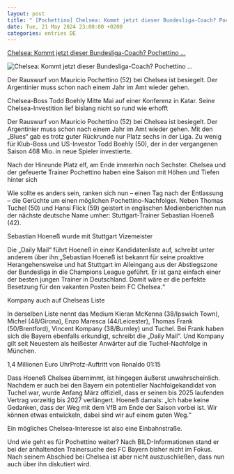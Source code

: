 ```yaml
---
layout: post
title: " [Pochettino] Chelsea: Kommt jetzt dieser Bundesliga-Coach? Pochettino ..."
date: Tue, 21 May 2024 23:00:00 +0200
categories: entries DE
---
```

[Chelsea: Kommt jetzt dieser Bundesliga-Coach? Pochettino ...](https://www.bild.de/sport/fussball/chelsea-kommt-jetzt-dieser-bundesliga-coach-pochettino-nachfolger-gesucht-664db0021e258259cdd325ca)

![Chelsea: Kommt jetzt dieser Bundesliga-Coach? Pochettino ...](https://images.bild.de/664db0021e258259cdd325ca/cdb5744111b17f68ea536e370c5d973a,7109c026?w=1280)

Der Rauswurf von Mauricio Pochettino (52) bei Chelsea ist besiegelt. Der Argentinier muss schon nach einem Jahr im Amt wieder gehen.

Chelsea-Boss Todd Boehly Mitte Mai auf einer Konferenz in Katar. Seine Chelsea-Investition lief bislang nicht so rund wie erhofft

Der Rauswurf von Mauricio Pochettino (52) bei Chelsea ist besiegelt. Der Argentinier muss schon nach einem Jahr im Amt wieder gehen. Mit den „Blues“ gab es trotz guter Rückrunde nur Platz sechs in der Liga. Zu wenig für Klub-Boss und US-Investor Todd Boehly (50), der in der vergangenen Saison 468 Mio. in neue Spieler investierte.

Nach der Hinrunde Platz elf, am Ende immerhin noch Sechster. Chelsea und der gefeuerte Trainer Pochettino haben eine Saison mit Höhen und Tiefen hinter sich

Wie sollte es anders sein, ranken sich nun – einen Tag nach der Entlassung – die Gerüchte um einen möglichen Pochettino-Nachfolger. Neben Thomas Tuchel (50) und Hansi Flick (59) geistert in englischen Medienberichten nun der nächste deutsche Name umher: Stuttgart-Trainer Sebastian Hoeneß (42).

Sebastian Hoeneß wurde mit Stuttgart Vizemeister

Die „Daily Mail“ führt Hoeneß in einer Kandidatenliste auf, schreibt unter anderem über ihn:„Sebastian Hoeneß ist bekannt für seine proaktive Herangehensweise und hat Stuttgart im Alleingang aus der Abstiegszone der Bundesliga in die Champions League geführt. Er ist ganz einfach einer der besten jungen Trainer in Deutschland. Damit wäre er die perfekte Besetzung für den vakanten Posten beim FC Chelsea.“

Kompany auch auf Chelseas Liste

In derselben Liste nennt das Medium Kieran McKenna (38/Ipswich Town), Michel (48/Girona), Enzo Maresca (44/Leicester), Thomas Frank (50/Brentford), Vincent Kompany (38/Burnley) und Tuchel. Bei Frank haben sich die Bayern ebenfalls erkundigt, schreibt die „Daily Mail“. Und Kompany gilt seit Neuestem als heißester Anwärter auf die Tuchel-Nachfolge in München.

1,4 Millionen Euro UhrProtz-Auftritt von Ronaldo 01:15

Dass Hoeneß Chelsea übernimmt, ist hingegen äußerst unwahrscheinlich. Nachdem er auch bei den Bayern ein potentieller Nachfolgekandidat von Tuchel war, wurde Anfang März offiziell, dass er seinen bis 2025 laufenden Vertrag vorzeitig bis 2027 verlängert. Hoeneß damals: „Ich habe keine Gedanken, dass der Weg mit dem VfB am Ende der Saison vorbei ist. Wir können etwas entwickeln, dabei sind wir auf einem guten Weg.“

Ein mögliches Chelsea-Interesse ist also eine Einbahnstraße.

Und wie geht es für Pochettino weiter? Nach BILD-Informationen stand er bei der anhaltenden Trainersuche des FC Bayern bisher nicht im Fokus. Nach seinem Abschied bei Chelsea ist aber nicht auszuschließen, dass nun auch über ihn diskutiert wird.

